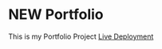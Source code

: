 # NEW Portfolio
This is my Portfolio Project [Live Deployment](https://Div-portfolio.divyasharoka.repl.co)
